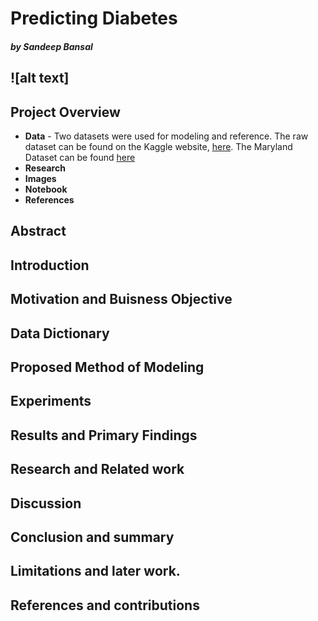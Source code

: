 # Predicting Diabetes

#####    by <b>Sandeep Bansal</b>

![alt text]
---

## Project Overview

- <b>Data</b> - Two datasets were used for modeling and reference. The raw dataset can be found on the Kaggle website, [here](https://www.kaggle.com/tags/diabetes). The Maryland Dataset can be found [here](https://www.google.com/search?q=maryland+open+data+diabetes&rlz=1C5CHFA_enUS896US896&oq=maryland+open+data+diabetes&aqs=chrome..69i57j69i60l3.8421j1j7&sourceid=chrome&ie=UTF-8)
- <b>Research</b>
- <b>Images</b>
- <b>Notebook</b>
- <b>References</b>

## Abstract 
## Introduction 
## Motivation and Buisness Objective


## Data Dictionary

## Proposed Method of Modeling 
## Experiments 
## Results and Primary Findings

## Research and Related work
## Discussion
## Conclusion and summary
## Limitations and later work.
## References and contributions
